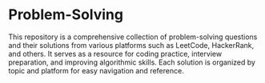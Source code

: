 # Problem-Solving
This repository is a comprehensive collection of problem-solving questions and their solutions from various platforms such as LeetCode, HackerRank, and others. It serves as a resource for coding practice, interview preparation, and improving algorithmic skills. Each solution is organized by topic and platform for easy navigation and reference.
